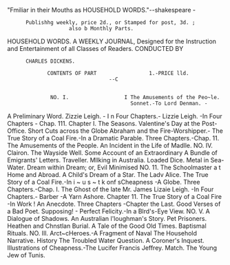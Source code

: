    "Fmiliar in their Mouths as HOUSEHOLD WORDS."--shakespeare
                                                        -




          Publishhg weekly, price 2d., or Stamped for post, 3d. ;
                        also b Monthly Parts.


  HOUSEHOLD WORDS.
                     A WEEKLY JOURNAL,
   Designed for the Instruction and Entertainment of all
                     Classes of Readers.
                                CONDUCTED BY


          CHARLES DICKENS.

                 CONTENTS OF PART                 1.-PRICE lld.
                                     --C


                  NO. I.                  I The Amusements of the Peo~le.
                                            Sonnet.-To Lord Denman. -
 A Preliminary Word.
 Zizzie Leigh. - I n Four Chapters.-
                                           Lizzie Leigh. -In Four Chapters    -
                                               Chap. 111.
      Chapter I.                           The Seasons.
 Valentine's Day at the Post-Office.       Short Cuts across the Globe
 Abraham and the Fire-Worshipper.-         The True Story of a Coal Fire.-In
     a Dramatic Parable.                       Three Chapters.-Chap. 11.
 The Amusements of the People.
 An Incident in the Life of Madlle.                          NO. IV.
     Clairon.
 The Wayside Well.                        Some Account of an Extraordinary
 A Bundle of Emigrants' Letters.               Traveller.
 Mllking in Australia.                    Loaded Dice.
 Metal in Sea-Water.                      Dream within Dream; or, Evil
                                               Minimised
                  NO. 11.                 The Schoolmaster a t Home and Abroad.
 A Child's Dream of a Star.               The Ladv Alice.
 The True Story of a Coal Fire.-In        i ~ u s ~ t k onf sCheapness -A Globe.
     Three Chapters.-Chap. I.             The Ghost of the late Mr. James
Lizaie Leigh. -In Four Chapters.-             Barber -A Yarn Ashore.
     Chapter 11.                          The True Story of a Coal Fire -In
Work ! An Anecdote.                           Three Chapters -Chapter the Last.
Good Verses of a Bad Poet.                Supposing! -
Perfect Felicity.-In a Blrd's-Eye View.                      NO. V.
A Dialogue of Shadows.
An Australian l'loughman's Story.         Pet Prisoners.
Heathen and Chnstlan Burial.              A Tale of the Good Old Times.
                                          Baptismal Rituals.
                 NO. Ill.                 Arct~cHeroes.-A Fragment of Naval
The Household Narrative.                      History
The Troubled Water Question.              A Coroner's Inquest.
Illustrations of Cheapness.-The Lucifer   Francis Jeffrey.
     Match.                               The Young Jew of Tunis.
